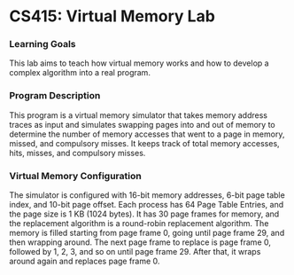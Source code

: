 # CS415: Virtual Memory Lab

<h3>Learning Goals</h3>
This lab aims to teach how virtual memory works and how to develop a complex algorithm into a real program.

<h3>Program Description</h3>
This program is a virtual memory simulator that takes memory address traces as input and simulates swapping pages into and out of memory to determine the number of memory accesses that went to a page in memory, missed, and compulsory misses. It keeps track of total memory accesses, hits, misses, and compulsory misses.

<h3>Virtual Memory Configuration</h3>
The simulator is configured with 16-bit memory addresses, 6-bit page table index, and 10-bit page offset. Each process has 64 Page Table Entries, and the page size is 1 KB (1024 bytes). It has 30 page frames for memory, and the replacement algorithm is a round-robin replacement algorithm. The memory is filled starting from page frame 0, going until page frame 29, and then wrapping around. The next page frame to replace is page frame 0, followed by 1, 2, 3, and so on until page frame 29. After that, it wraps around again and replaces page frame 0.
